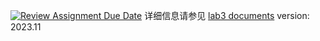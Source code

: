 [![Review Assignment Due Date](https://classroom.github.com/assets/deadline-readme-button-24ddc0f5d75046c5622901739e7c5dd533143b0c8e959d652212380cedb1ea36.svg)](https://classroom.github.com/a/ggs9kl8P)
详细信息请参见 [lab3 documents](https://edu.n2sys.cn/#/tut_lab/lv3/lab3)
version: 2023.11